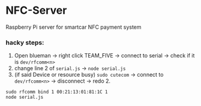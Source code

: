 # NFC-Server
Raspberry Pi server for smartcar NFC payment system

### hacky steps:
1. Open blueman -> right click TEAM_FIVE -> connect to serial -> check if it is `dev/rfcomm<n>`
2. change line 2 of `serial.js` -> `node serial.js`
3. (if said Device or resource busy) `sudo cutecom` -> connect to `dev/rfcomm<n>` -> disconnect -> redo 2.


```
sudo rfcomm bind 1 00:21:13:01:81:1C 1
node serial.js
```